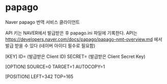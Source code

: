 # papago
Naver papago 번역 서비스 클라이언트

API 키는 NAVER에서 발급받은 후 papago.ini 파일에 기록한다.
API는 https://developers.naver.com/docs/papago/papago-nmt-overview.md 에서 발급 받을 수 있다
(네이버 아이디 필수로 필요함)

[KEY]
ID= (발급받은 Client ID)
SECRET= (발급받은 Client Secret Key)

[OPTION]
SOURCE=0
TARGET=1
AUTOCOPY=1

[POSITION]
LEFT=342
TOP=165

